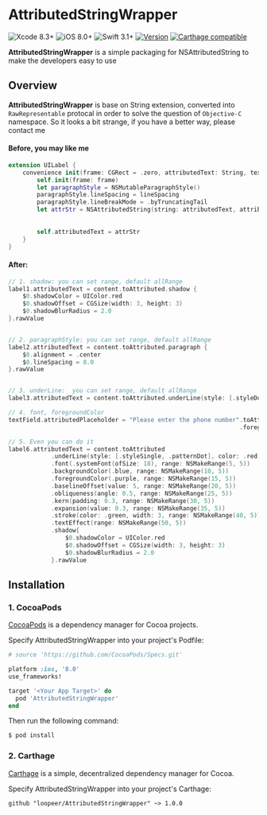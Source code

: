 # AttributedStringWrapper

![Xcode 8.3+](https://img.shields.io/badge/Xcode-8.3%2B-blue.svg)
![iOS 8.0+](https://img.shields.io/badge/iOS-8.0%2B-blue.svg)
![Swift 3.1+](https://img.shields.io/badge/Swift-3.0%2B-orange.svg)
[![Version](https://img.shields.io/cocoapods/v/AttributedStringWrapper.svg?style=flat)](https://cocoapods.org/pods/AttributedStringWrapper)
[![Carthage compatible](https://img.shields.io/badge/Carthage-compatible-4BC51D.svg?style=flat)](https://github.com/loopeer/AttributedStringWrapper)


**AttributedStringWrapper** is a simple packaging for NSAttributedString to make the developers easy to use 


## Overview

**AttributedStringWrapper**  is base on String extension, converted into `RawRepresentable` protocal in order to solve the question of `Objective-C` namespace.
So it looks a bit strange, if you have a better way, please contact me



#### Before, you may like me

```swift
extension UILabel {
    convenience init(frame: CGRect = .zero, attributedText: String, textColor: UIColor, font: UIFont, lineSpacing: CGFloat) {
        self.init(frame: frame)
        let paragraphStyle = NSMutableParagraphStyle()
        paragraphStyle.lineSpacing = lineSpacing
        paragraphStyle.lineBreakMode = .byTruncatingTail
        let attrStr = NSAttributedString(string: attributedText, attributes: [NSParagraphStyleAttributeName: paragraphStyle,
                                                                              NSFontAttributeName: font,
                                                                              NSForegroundColorAttributeName: textColor])
        self.attributedText = attrStr
    }
}
```


#### After: 

```swift
// 1. shadow: you can set range, default allRange
label1.attributedText = content.toAttributed.shadow {
    $0.shadowColor = UIColor.red
    $0.shadowOffset = CGSize(width: 3, height: 3)
    $0.shadowBlurRadius = 2.0
}.rawValue


// 2. paragraphStyle: you can set range, default allRange
label2.attributedText = content.toAttributed.paragraph {
    $0.alignment = .center
    $0.lineSpacing = 8.0
}.rawValue


// 3. underLine:  you can set range, default allRange
label3.attributedText = content.toAttributed.underLine(style: [.styleDouble, .patternDot], color: UIColor.red).rawValue

// 4. font, foregroundColor
textField.attributedPlaceholder = "Please enter the phone number".toAttributed.font(.systemFont(ofSize: 15))
                                                                 .foregroundColor(.red).rawValue

// 5. Even you can do it
label6.attributedText = content.toAttributed
            .underLine(style: [.styleSingle, .patternDot], color: .red, range: NSMakeRange(0, 5))
            .font(.systemFont(ofSize: 18), range: NSMakeRange(5, 5))
            .backgroundColor(.blue, range: NSMakeRange(10, 5))
            .foregroundColor(.purple, range: NSMakeRange(15, 5))
            .baselineOffset(value: 5, range: NSMakeRange(20, 5))
            .obliqueness(angle: 0.5, range: NSMakeRange(25, 5))
            .kern(padding: 0.3, range: NSMakeRange(30, 5))
            .expansion(value: 0.3, range: NSMakeRange(35, 5))
            .stroke(color: .green, width: 3, range: NSMakeRange(40, 5))
            .textEffect(range: NSMakeRange(50, 5))
            .shadow{
                $0.shadowColor = UIColor.red
                $0.shadowOffset = CGSize(width: 3, height: 3)
                $0.shadowBlurRadius = 2.0
            }.rawValue
```




## Installation


### 1. CocoaPods

[CocoaPods](https://cocoapods.org/) is a dependency manager for Cocoa projects.

Specify AttributedStringWrapper into your project's Podfile:


```ruby
# source 'https://github.com/CocoaPods/Specs.git'

platform :ios, '8.0'
use_frameworks!

target '<Your App Target>' do
  pod 'AttributedStringWrapper'
end
```


Then run the following command:

```sh
$ pod install
```


### 2. Carthage

[Carthage](https://github.com/Carthage/Carthage) is a simple, decentralized
dependency manager for Cocoa.

Specify AttributedStringWrapper into your project's Carthage:


```
github "loopeer/AttributedStringWrapper" ~> 1.0.0

```
















